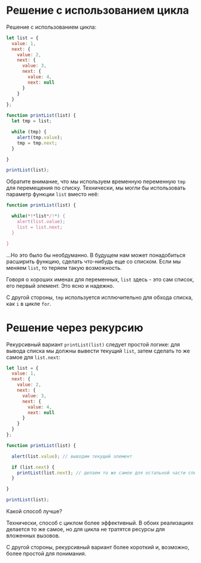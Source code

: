# Решение с использованием цикла

Решение с использованием цикла:

```js run
let list = {
  value: 1,
  next: {
    value: 2,
    next: {
      value: 3,
      next: {
        value: 4,
        next: null
      }
    }
  }
};

function printList(list) {
  let tmp = list;

  while (tmp) {
    alert(tmp.value);
    tmp = tmp.next;
  }

}

printList(list);
```

Обратите внимание, что мы используем временную переменную `tmp` для перемещения по списку. Технически, мы могли бы использовать параметр функции `list` вместо неё:

```js
function printList(list) {

  while(*!*list*/!*) {
    alert(list.value);
    list = list.next;
  }

}
```

...Но это было бы необдуманно. В будущем нам может понадобиться расширить функцию, сделать что-нибудь еще со списком. Если мы меняем `list`, то теряем такую возможность.

Говоря о хороших именах для переменных, `list` здесь - это сам список, его первый элемент. Это ясно и надежно.

С другой стороны, `tmp` используется исплючительно для обхода списка, как `i` в цикле `for`.

# Решение через рекурсию

Рекурсивный вариант `printList(list)` следует простой логике: для вывода списка мы должны вывести текущий `list`, затем сделать то же самое для `list.next`:

```js run
let list = {
  value: 1,
  next: {
    value: 2,
    next: {
      value: 3,
      next: {
        value: 4,
        next: null
      }
    }
  }
};

function printList(list) {

  alert(list.value); // выводим текущий элемент

  if (list.next) {
    printList(list.next); // делаем то же самое для остальной части списка
  }

}

printList(list);
```

Какой способ лучше?

Технически, способ с циклом более эффективный. В обоих реализациях делается то же самое, но для цикла не тратятся ресурсы для вложенных вызовов.

С другой стороны, рекурсивный вариант более короткий и, возможно, более простой для понимания.
